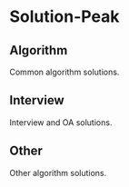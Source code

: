 # Solution-Peak

## Algorithm
Common algorithm solutions.

## Interview
Interview and OA solutions.

## Other
Other algorithm solutions.
